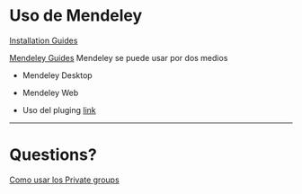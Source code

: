 # Uso de Mendeley

[Installation Guides](https://www.mendeley.com/guides/download-mendeley-desktop/windows/instructions)

[Mendeley Guides](https://www.mendeley.com/guides)
  Mendeley se puede usar por dos medios

  - Mendeley Desktop
  - Mendeley Web 

- Uso del pluging [link](https://www.mendeley.com/guides/using-citation-editor)

---
# Questions?

[Como usar los Private groups](https://www.mendeley.com/guides/private-groups)